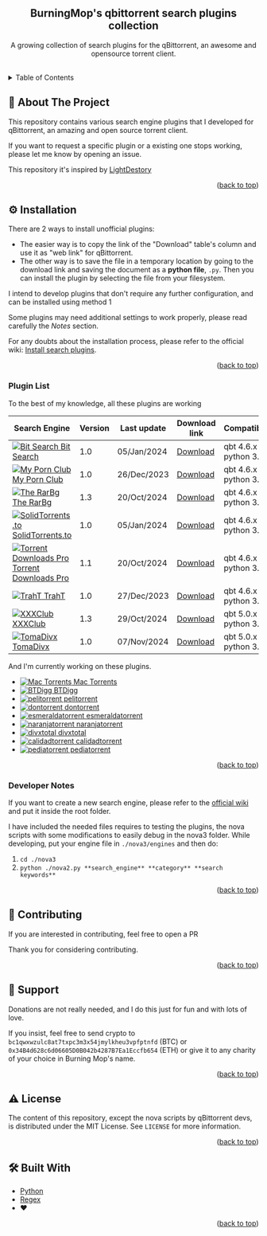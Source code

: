 <a name="readme-top"></a>
<!-- Presentation Block -->
<br />
<div align="center">
  <h2 align="center">BurningMop's qbittorrent search plugins collection</h2>
  <p align="center">
      A growing collection of search plugins for the qBittorrent, an awesome and opensource torrent client.
  </p>
  <br />
</div>

<!-- ToC -->

<details>
  <summary>Table of Contents</summary>
  <ol>
    <li>
      <a href="#book-about-the-project">📖 About The Project</a>
    </li>
    <li><a href="#installation">Installation</a></li>
    <li><a href="#plugin-list">Plugin List</a></li>
    <li><a href="#developer-notes">Developer Notes</a></li>
    <li><a href="#dizzy-contributing">💫 Contributing</a></li>
    <li><a href="#handshake-support">🤝 Support</a></li>
    <li><a href="#warning-license">⚠️ License</a></li>
    <li><a href="#hammer_and_wrench-built-with">🛠️ Built With</a></li>
  </ol>
</details>

<!-- About Block -->

## :book: About The Project

This repository contains various search engine plugins that I developed for qBittorrent, an amazing and open source torrent client.

If you want to request a specific plugin or a existing one stops working, please let me know by opening an issue.

This repository it's inspired by [LightDestory](https://github.com/LightDestory/qBittorrent-Search-Plugins)

<p align="right">(<a href="#readme-top">back to top</a>)</p>

<!-- Setup Block -->

## :gear: Installation

There are 2 ways to install unofficial plugins:

- The easier way is to copy the link of the "Download" table's column and use it as "web link" for qBittorrent.
- The other way is to save the file in a temporary location by going to the download link and saving the document as a **python file**, `.py`. Then you can install the plugin by selecting the file from your filesystem.

I intend to develop plugins that don't require any further configuration, and can be installed using method 1

Some plugins may need additional settings to work properly, please read carefully the _Notes_ section.

For any doubts about the installation process, please refer to the official wiki: [Install search plugins](https://github.com/qbittorrent/search-plugins/wiki/Install-search-plugins).

<p align="right">(<a href="#readme-top">back to top</a>)</p>

### Plugin List

 To the best of my knowledge, all these plugins are working

| Search Engine                                                                                                                                        | Version | Last update | Download link                                                                                                | Compatibility            |
|------------------------------------------------------------------------------------------------------------------------------------------------------|---------|-------------|--------------------------------------------------------------------------------------------------------------|--------------------------|
| [![Bit Search](https://www.google.com/s2/favicons?domain=bitsearch.to#.png) Bit Search](https://bitsearch.to/)                                       | 1.0     | 05/Jan/2024 | [Download](https://raw.githubusercontent.com/BurningMop/qBittorrent-Search-Plugins/main/bitsearch.py)        | qbt 4.6.x / python 3.9.x |
| [![My Porn Club](https://www.google.com/s2/favicons?domain=myporn.club#.png) My Porn Club](https://myporn.club/)                                     | 1.0     | 26/Dec/2023 | [Download](https://raw.githubusercontent.com/BurningMop/qBittorrent-Search-Plugins/main/mypornclub.py)       | qbt 4.6.x / python 3.9.x |
| [![The RarBg](https://www.google.com/s2/favicons?domain=therarbg.com#.png) The RarBg](https://therarbg.com/)                                         | 1.3     | 20/Oct/2024 | [Download](https://raw.githubusercontent.com/BurningMop/qBittorrent-Search-Plugins/main/therarbg.py)         | qbt 4.6.x / python 3.9.x |
| [![SolidTorrents.to](https://www.google.com/s2/favicons?domain=solidtorrents.to#.png) SolidTorrents.to](https://solidtorrents.to/)                   | 1.0     | 05/Jan/2024 | [Download](https://raw.githubusercontent.com/BurningMop/qBittorrent-Search-Plugins/main/solidtorrents.py)    | qbt 4.6.x / python 3.9.x |
| [![Torrent Downloads Pro](https://www.google.com/s2/favicons?domain=torrentdownloads.pro#.png) Torrent Downloads Pro](https://torrentdownloads.pro/) | 1.1     | 20/Oct/2024 | [Download](https://raw.githubusercontent.com/BurningMop/qBittorrent-Search-Plugins/main/torrentdownloads.py) | qbt 4.6.x / python 3.9.x |
| [![TrahT](https://www.google.com/s2/favicons?domain=traht.org#.png) TrahT](https://traht.org/)                                                       | 1.0     | 27/Dec/2023 | [Download](https://raw.githubusercontent.com/BurningMop/qBittorrent-Search-Plugins/main/traht.py)            | qbt 4.6.x / python 3.9.x |
| [![XXXClub](https://www.google.com/s2/favicons?domain=xxxclub.to#.png) XXXClub](https://xxxclub.to/)                                                 | 1.3     | 29/Oct/2024 | [Download](https://raw.githubusercontent.com/BurningMop/qBittorrent-Search-Plugins/main/xxxclubto.py)        | qbt 5.0.x / python 3.9.x |
| [![TomaDivx](https://www.google.com/s2/favicons?domain=tomadivx.net#.png) TomaDivx](https://tomadivx.net/)                                               | 1.0     | 07/Nov/2024 | [Download](https://raw.githubusercontent.com/BurningMop/qBittorrent-Search-Plugins/main/tomadivx.py)         | qbt 5.0.x / python 3.9.x |

 And I'm currently working on these plugins.

* [![Mac Torrents](https://www.google.com/s2/favicons?domain=torrentmac.net#.png) Mac Torrents](https://torrentmac.net/)
* [![BTDigg](https://www.google.com/s2/favicons?domain=btdig.com#.png) BTDigg](https://btdig.com/)
* [![pelitorrent](https://www.google.com/s2/favicons?domain=pelitorrent.com#.png) pelitorrent](https://pelitorrent.com/)
* [![dontorrent](https://www.google.com/s2/favicons?domain=dontorrent.equipment#.png) dontorrent](https://dontorrent.equipment/)
* [![esmeraldatorrent](https://www.google.com/s2/favicons?domain=esmeraldatorrent.com#.png) esmeraldatorrent](https://esmeraldatorrent.com/)
* [![naranjatorrent](https://www.google.com/s2/favicons?domain=naranjatorrent.com#.png) naranjatorrent](https://naranjatorrent.com/)
* [![divxtotal](https://www.google.com/s2/favicons?domain=divxtotal.wtf#.png) divxtotal](https://divxtotal.wtf/)
* [![calidadtorrent](https://www.google.com/s2/favicons?domain=calidadtorrent.com#.png) calidadtorrent](https://calidadtorrent.com/)
* [![pediatorrent](https://www.google.com/s2/favicons?domain=pediatorrent.com#.png) pediatorrent](https://pediatorrent.com/)

<p align="right">(<a href="#readme-top">back to top</a>)</p>

### Developer Notes

If you want to create a new search engine, please refer to the [official wiki](https://github.com/qbittorrent/search-plugins/wiki/How-to-write-a-search-plugin#python-class-file-structure)
and put it inside the root folder.

I have included the needed files requires to testing the plugins, the nova scripts with some modifications to easily debug in the nova3 folder.
While developing, put your engine file in `./nova3/engines` and then do:

1. `cd ./nova3`
2. `python ./nova2.py **search_engine** **category** **search keywords**`
 
<p align="right">(<a href="#readme-top">back to top</a>)</p>

<!-- Contribute Block -->

## :dizzy: Contributing

If you are interested in contributing, feel free to open a PR

Thank you for considering contributing.

<p align="right">(<a href="#readme-top">back to top</a>)</p>

<!-- Support Block -->

## :handshake: Support

 Donations are not really needed, and I do this just for fun and with lots of love. 

 If you insist, feel free to send crypto to `bc1qwxwzulc8at7txpc3m3x54jmylkheu3vpfptnfd` (BTC) or `0x34B4d628c6d06605D0B042b4287B7Ea1Eccfb654` (ETH) or give it to any charity of your choice in Burning Mop's name.

<p align="right">(<a href="#readme-top">back to top</a>)</p>

<!-- License Block -->

## :warning: License

The content of this repository, except the nova scripts by qBittorrent devs, is distributed under the MIT License. See `LICENSE` for more information.

<p align="right">(<a href="#readme-top">back to top</a>)</p>

<!-- Built With Block -->

## :hammer_and_wrench: Built With

- [Python](https://www.python.org/)
- [Regex](https://en.wikipedia.org/wiki/Regular_expression)
- :heart:

<p align="right">(<a href="#readme-top">back to top</a>)</p>
